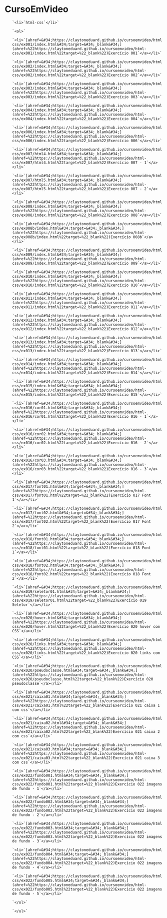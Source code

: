# CursoEmVideo


<ul>

    `<li>`html-css`</li>`

    `<ol>`

    `<li>`[ahref=&#34;https://claytoneduard.github.io/cursoemvideo/html-css/ex001/index.html&#34;target=&#34;_blank&#34;](ahref=%22https://claytoneduard.github.io/cursoemvideo/html-css/ex001/index.html%22target=%22_blank%22)Exercício 001`</a></li>`

    `<li>`[ahref=&#34;https://claytoneduard.github.io/cursoemvideo/html-css/ex002/index.html&#34;target=&#34;_blank&#34;](ahref=%22https://claytoneduard.github.io/cursoemvideo/html-css/ex002/index.html%22target=%22_blank%22)Exercício 002`</a></li>`

    `<li>`[ahref=&#34;https://claytoneduard.github.io/cursoemvideo/html-css/ex003/index.html&#34;target=&#34;_blank&#34;](ahref=%22https://claytoneduard.github.io/cursoemvideo/html-css/ex003/index.html%22target=%22_blank%22)Exercício 003`</a></li>`

    `<li>`[ahref=&#34;https://claytoneduard.github.io/cursoemvideo/html-css/ex004/index.html&#34;target=&#34;_blank&#34;](ahref=%22https://claytoneduard.github.io/cursoemvideo/html-css/ex004/index.html%22target=%22_blank%22)Exercício 004`</a></li>`

    `<li>`[ahref=&#34;https://claytoneduard.github.io/cursoemvideo/html-css/ex006/index.html&#34;target=&#34;_blank&#34;](ahref=%22https://claytoneduard.github.io/cursoemvideo/html-css/ex006/index.html%22target=%22_blank%22)Exercício 006`</a></li>`

    `<li>`[ahref=&#34;https://claytoneduard.github.io/cursoemvideo/html-css/ex007/html4.html&#34;target=&#34;_blank&#34;](ahref=%22https://claytoneduard.github.io/cursoemvideo/html-css/ex007/html4.html%22target=%22_blank%22)Exercício 007 - 1`</a></li>`

    `<li>`[ahref=&#34;https://claytoneduard.github.io/cursoemvideo/html-css/ex007/html5.html&#34;target=&#34;_blank&#34;](ahref=%22https://claytoneduard.github.io/cursoemvideo/html-css/ex007/html5.html%22target=%22_blank%22)Exercício 007 - 2`</a></li>`

    `<li>`[ahref=&#34;https://claytoneduard.github.io/cursoemvideo/html-css/ex008/index.html&#34;target=&#34;_blank&#34;](ahref=%22https://claytoneduard.github.io/cursoemvideo/html-css/ex008/index.html%22target=%22_blank%22)Exercício 008`</a></li>`

    `<li>`[ahref=&#34;https://claytoneduard.github.io/cursoemvideo/html-css/ex008b/index.html&#34;target=&#34;_blank&#34;](ahref=%22https://claytoneduard.github.io/cursoemvideo/html-css/ex008b/index.html%22target=%22_blank%22)Exercício 008b`</a></li>`

    `<li>`[ahref=&#34;https://claytoneduard.github.io/cursoemvideo/html-css/ex009/index.html&#34;target=&#34;_blank&#34;](ahref=%22https://claytoneduard.github.io/cursoemvideo/html-css/ex009/index.html%22target=%22_blank%22)Exercício 009`</a></li>`

    `<li>`[ahref=&#34;https://claytoneduard.github.io/cursoemvideo/html-css/ex010/index.html&#34;target=&#34;_blank&#34;](ahref=%22https://claytoneduard.github.io/cursoemvideo/html-css/ex010/index.html%22target=%22_blank%22)Exercício 010`</a></li>`

    `<li>`[ahref=&#34;https://claytoneduard.github.io/cursoemvideo/html-css/ex011/index.html&#34;target=&#34;_blank&#34;](ahref=%22https://claytoneduard.github.io/cursoemvideo/html-css/ex011/index.html%22target=%22_blank%22)Exercício 011`</a></li>`

    `<li>`[ahref=&#34;https://claytoneduard.github.io/cursoemvideo/html-css/ex012/index.html&#34;target=&#34;_blank&#34;](ahref=%22https://claytoneduard.github.io/cursoemvideo/html-css/ex012/index.html%22target=%22_blank%22)Exercício 012`</a></li>`

    `<li>`[ahref=&#34;https://claytoneduard.github.io/cursoemvideo/html-css/ex013/index.html&#34;target=&#34;_blank&#34;](ahref=%22https://claytoneduard.github.io/cursoemvideo/html-css/ex013/index.html%22target=%22_blank%22)Exercício 013`</a></li>`

    `<li>`[ahref=&#34;https://claytoneduard.github.io/cursoemvideo/html-css/ex014/index.html&#34;target=&#34;_blank&#34;](ahref=%22https://claytoneduard.github.io/cursoemvideo/html-css/ex014/index.html%22target=%22_blank%22)Exercício 014`</a></li>`

    `<li>`[ahref=&#34;https://claytoneduard.github.io/cursoemvideo/html-css/ex015/index.html&#34;target=&#34;_blank&#34;](ahref=%22https://claytoneduard.github.io/cursoemvideo/html-css/ex015/index.html%22target=%22_blank%22)Exercício 015`</a></li>`

    `<li>`[ahref=&#34;https://claytoneduard.github.io/cursoemvideo/html-css/ex016/cor01.html&#34;target=&#34;_blank&#34;](ahref=%22https://claytoneduard.github.io/cursoemvideo/html-css/ex016/cor01.html%22target=%22_blank%22)Exercício 016 - 1`</a></li>`

    `<li>`[ahref=&#34;https://claytoneduard.github.io/cursoemvideo/html-css/ex016/cor02.html&#34;target=&#34;_blank&#34;](ahref=%22https://claytoneduard.github.io/cursoemvideo/html-css/ex016/cor02.html%22target=%22_blank%22)Exercício 016 - 2`</a></li>`

    `<li>`[ahref=&#34;https://claytoneduard.github.io/cursoemvideo/html-css/ex016/cor03.html&#34;target=&#34;_blank&#34;](ahref=%22https://claytoneduard.github.io/cursoemvideo/html-css/ex016/cor03.html%22target=%22_blank%22)Exercício 016 - 3`</a></li>`

    `<li>`[ahref=&#34;https://claytoneduard.github.io/cursoemvideo/html-css/ex017/font01.html&#34;target=&#34;_blank&#34;](ahref=%22https://claytoneduard.github.io/cursoemvideo/html-css/ex017/font01.html%22target=%22_blank%22)Exercício 017 Font 1`</a></li>`

    `<li>`[ahref=&#34;https://claytoneduard.github.io/cursoemvideo/html-css/ex017/font02.html&#34;target=&#34;_blank&#34;](ahref=%22https://claytoneduard.github.io/cursoemvideo/html-css/ex017/font02.html%22target=%22_blank%22)Exercício 017 Font 2`</a></li>`

    `<li>`[ahref=&#34;https://claytoneduard.github.io/cursoemvideo/html-css/ex018/font01.html&#34;target=&#34;_blank&#34;](ahref=%22https://claytoneduard.github.io/cursoemvideo/html-css/ex018/font01.html%22target=%22_blank%22)Exercício 018 Font 1`</a></li>`

    `<li>`[ahref=&#34;https://claytoneduard.github.io/cursoemvideo/html-css/ex018/font02.html&#34;target=&#34;_blank&#34;](ahref=%22https://claytoneduard.github.io/cursoemvideo/html-css/ex018/font02.html%22target=%22_blank%22)Exercício 018 Font 2`</a></li>`

    `<li>`[ahref=&#34;https://claytoneduard.github.io/cursoemvideo/html-css/ex019/seletor01.html&#34;target=&#34;_blank&#34;](ahref=%22https://claytoneduard.github.io/cursoemvideo/html-css/ex019/seletor01.html%22target=%22_blank%22)Exercício 019 Seletor`</a></li>`

    `<li>`[ahref=&#34;https://claytoneduard.github.io/cursoemvideo/html-css/ex020/hover.html&#34;target=&#34;_blank&#34;](ahref=%22https://claytoneduard.github.io/cursoemvideo/html-css/ex020/hover.html%22target=%22_blank%22)Exercício 020 hover com CSS`</a></li>`

    `<li>`[ahref=&#34;https://claytoneduard.github.io/cursoemvideo/html-css/ex020/links.html&#34;target=&#34;_blank&#34;](ahref=%22https://claytoneduard.github.io/cursoemvideo/html-css/ex020/links.html%22target=%22_blank%22)Exercício 020 links com CSS`</a></li>`

    `<li>`[ahref=&#34;https://claytoneduard.github.io/cursoemvideo/html-css/ex020/pseudoclasse.html&#34;target=&#34;_blank&#34;](ahref=%22https://claytoneduard.github.io/cursoemvideo/html-css/ex020/pseudoclasse.html%22target=%22_blank%22)Exercício 020 pseudoclasse`</a></li>`

    `<li>`[ahref=&#34;https://claytoneduard.github.io/cursoemvideo/html-css/ex021/caixa01.html&#34;target=&#34;_blank&#34;](ahref=%22https://claytoneduard.github.io/cursoemvideo/html-css/ex021/caixa01.html%22target=%22_blank%22)Exercício 021 caixa 1 com css`</a></li>`

    `<li>`[ahref=&#34;https://claytoneduard.github.io/cursoemvideo/html-css/ex021/caixa02.html&#34;target=&#34;_blank&#34;](ahref=%22https://claytoneduard.github.io/cursoemvideo/html-css/ex021/caixa02.html%22target=%22_blank%22)Exercício 021 caixa 2 com css`</a></li>`

    `<li>`[ahref=&#34;https://claytoneduard.github.io/cursoemvideo/html-css/ex021/caixa03.html&#34;target=&#34;_blank&#34;](ahref=%22https://claytoneduard.github.io/cursoemvideo/html-css/ex021/caixa03.html%22target=%22_blank%22)Exercício 021 caixa 3 com css`</a></li>`

    `<li>`[ahref=&#34;https://claytoneduard.github.io/cursoemvideo/html-css/ex022/fundo001.html&#34;target=&#34;_blank&#34;](ahref=%22https://claytoneduard.github.io/cursoemvideo/html-css/ex022/fundo001.html%22target=%22_blank%22)Exercício 022 imagens de fundo - 1`</a></li>`

    `<li>`[ahref=&#34;https://claytoneduard.github.io/cursoemvideo/html-css/ex022/fundo002.html&#34;target=&#34;_blank&#34;](ahref=%22https://claytoneduard.github.io/cursoemvideo/html-css/ex022/fundo002.html%22target=%22_blank%22)Exercício 022 imagens de fundo - 2`</a></li>`

    `<li>`[ahref=&#34;https://claytoneduard.github.io/cursoemvideo/html-css/ex022/fundo003.html&#34;target=&#34;_blank&#34;](ahref=%22https://claytoneduard.github.io/cursoemvideo/html-css/ex022/fundo003.html%22target=%22_blank%22)Exercício 022 imagens de fundo - 3`</a></li>`

    `<li>`[ahref=&#34;https://claytoneduard.github.io/cursoemvideo/html-css/ex022/fundo004.html&#34;target=&#34;_blank&#34;](ahref=%22https://claytoneduard.github.io/cursoemvideo/html-css/ex022/fundo004.html%22target=%22_blank%22)Exercício 022 imagens de fundo - 4`</a></li>`

    `<li>`[ahref=&#34;https://claytoneduard.github.io/cursoemvideo/html-css/ex022/fundo005.html&#34;target=&#34;_blank&#34;](ahref=%22https://claytoneduard.github.io/cursoemvideo/html-css/ex022/fundo005.html%22target=%22_blank%22)Exercício 022 imagens de fundo - 5`</a></li>`

    `</ol>`

    `</ul>`
